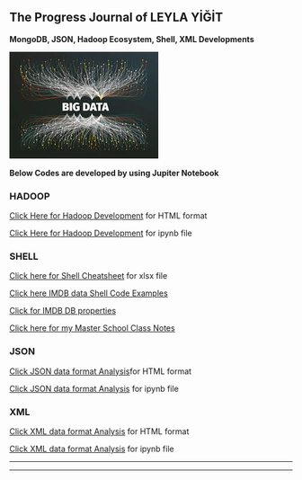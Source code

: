 

## The Progress Journal of LEYLA YİĞİT
**MongoDB, JSON, Hadoop Ecosystem, Shell, XML Developments**



![Screenshot](images.jpg)



**Below Codes are developed by using Jupiter Notebook**

### HADOOP

[Click Here for Hadoop Development](HADOOP_DATA_ANALYSIS.html) for HTML format

[Click Here for Hadoop Development](https://github.com/DATALOVERVISUALIZER/HADOOP-SHELL-MONGODB/blob/master/HADOOP_DATA_ANALYSIS.ipynb) for ipynb file

### SHELL

[Click here for Shell Cheatsheet](https://github.com/DATALOVERVISUALIZER/HADOOP-SHELL-MONGODB/blob/master/shell_commands_cheatsheet.xlsx) for xlsx file

[Click here IMDB data Shell Code Examples](https://github.com/DATALOVERVISUALIZER/HADOOP-SHELL-MONGODB/blob/master/shell_code_exercise_with_IMDB_DB.txt)

[Click for IMDB DB properties](https://github.com/DATALOVERVISUALIZER/HADOOP-SHELL-MONGODB/blob/master/imdb_database)

[Click here for my Master School Class Notes](https://github.com/DATALOVERVISUALIZER/HADOOP-SHELL-MONGODB/blob/master/Shell_Mef_University_Class_Notes.txt)

### JSON

[Click JSON data format Analysis](JSON_IMPORTDATA_ANALYSIS_WITH_JUPITER.html)for HTML format

[Click JSON data format Analysis](https://github.com/DATALOVERVISUALIZER/HADOOP-SHELL-MONGODB/blob/master/JSON_IMPORTDATA_ANALYSIS_WITH_JUPITER.ipynb) for ipynb file

### XML

[Click XML data format Analysis](XML_HURRIYET_REALESTATEDATA_ANALYSIS_WITH_JUPITER.html) for HTML format

[Click XML data format Analysis](https://github.com/DATALOVERVISUALIZER/HADOOP-SHELL-MONGODB/blob/master/XML_HURRIYET_REALESTATEDATA_ANALYSIS_WITH_JUPITER.ipynb) for ipynb file



***
***
